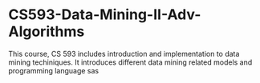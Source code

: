 # CS593-Data-Mining-II-Adv-Algorithms
This course, CS 593 includes introduction and implementation to data mining techiniques. It introduces different data mining related models and programming language sas

